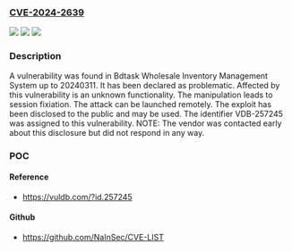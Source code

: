 ### [CVE-2024-2639](https://cve.mitre.org/cgi-bin/cvename.cgi?name=CVE-2024-2639)
![](https://img.shields.io/static/v1?label=Product&message=Wholesale%20Inventory%20Management%20System&color=blue)
![](https://img.shields.io/static/v1?label=Version&message=%3D%2020240311%20&color=brighgreen)
![](https://img.shields.io/static/v1?label=Vulnerability&message=CWE-384%20Session%20Fixiation&color=brighgreen)

### Description

A vulnerability was found in Bdtask Wholesale Inventory Management System up to 20240311. It has been declared as problematic. Affected by this vulnerability is an unknown functionality. The manipulation leads to session fixiation. The attack can be launched remotely. The exploit has been disclosed to the public and may be used. The identifier VDB-257245 was assigned to this vulnerability. NOTE: The vendor was contacted early about this disclosure but did not respond in any way.

### POC

#### Reference
- https://vuldb.com/?id.257245

#### Github
- https://github.com/NaInSec/CVE-LIST

